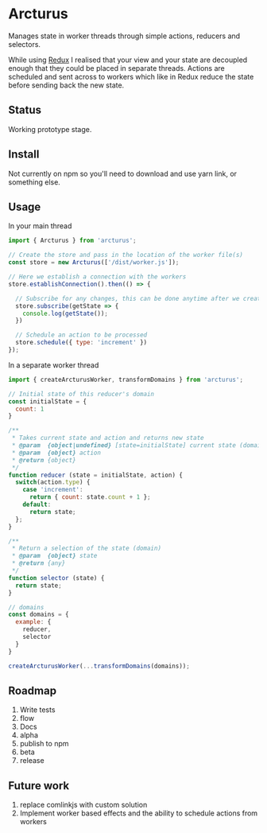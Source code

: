 # Arcturus
Manages state in worker threads through simple actions, reducers and selectors.

While using [Redux](https://github.com/reactjs/redux) I realised that your view and your state are decoupled enough that they could be placed in separate threads. Actions are scheduled and sent across to workers which like in Redux reduce the state before sending back the new state.

## Status
Working prototype stage.

## Install
Not currently on npm so you'll need to download and use yarn link, or something else.

## Usage
In your main thread
```js
import { Arcturus } from 'arcturus';

// Create the store and pass in the location of the worker file(s)
const store = new Arcturus(['/dist/worker.js']);

// Here we establish a connection with the workers
store.establishConnection().then(() => {

  // Subscribe for any changes, this can be done anytime after we create the store
  store.subscribe(getState => {
    console.log(getState());
  })

  // Schedule an action to be processed
  store.schedule({ type: 'increment' })
});
```

In a separate worker thread
```js
import { createArcturusWorker, transformDomains } from 'arcturus';

// Initial state of this reducer's domain
const initialState = {
  count: 1
}

/**
 * Takes current state and action and returns new state
 * @param  {object|undefined} [state=initialState] current state (domain)
 * @param  {object} action
 * @return {object}
 */
function reducer (state = initialState, action) {
  switch(action.type) {
    case 'increment':
      return { count: state.count + 1 };
    default:
      return state;
  };
}

/**
 * Return a selection of the state (domain)
 * @param  {object} state
 * @return {any}
 */
function selector (state) {
  return state;
}

// domains
const domains = {
  example: {
    reducer,
    selector
  }
}

createArcturusWorker(...transformDomains(domains));
```

## Roadmap

1. Write tests
2. flow
3. Docs
4. alpha
5. publish to npm
6. beta
7. release

## Future work
1. replace comlinkjs with custom solution
2. Implement worker based effects and the ability to schedule actions from workers
